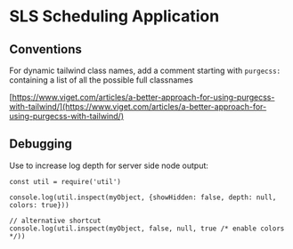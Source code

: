 # SLS Scheduling Application

## Conventions

For dynamic tailwind class names, add a comment starting with `purgecss:` containing a list of all the possible full classnames

[https://www.viget.com/articles/a-better-approach-for-using-purgecss-with-tailwind/](https://www.viget.com/articles/a-better-approach-for-using-purgecss-with-tailwind/)

## Debugging

Use to increase log depth for server side node output:

    const util = require('util')
    
    console.log(util.inspect(myObject, {showHidden: false, depth: null, colors: true}))
    
    // alternative shortcut
    console.log(util.inspect(myObject, false, null, true /* enable colors */))
